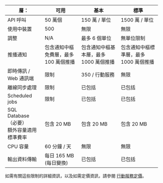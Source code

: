 
| 層： | 可用 | 基本 | 標準 |
|----|----|----|----|
| API 呼叫 | 50 萬個 | 150 萬 / 單位 | 1500 萬 / 單位 |
| 使用中裝置 | 500 | 無限 | 無限 |
| 調整 | N/A | 最多 6 個單位 | 無單位限制 |
| 推播通知 | 包含通知中樞免費層，最多 100 萬個推播 | 包含通知中樞基本層，最多 1000 萬個推播 | 包含通知中樞標準層，最多 1000 萬個推播 |
| 即時傳訊 /<br/>Web 通訊端 | 限制 | 350 / 行動服務 | 無限 |
| 離線同步處理 | 限制 | 已包括 | 已包括 |
| Scheduled jobs  | 限制 | 已包括 | 已包括 |
| SQL Database （必要） <br/>額外容量適用標準費率 | 包含 20 MB | 包含 20 MB | 包含 20 MB |
| CPU 容量 | 60 分鐘 / 天 | 無限 | 無限 |
| 輸出資料傳輸 | 每日 165 MB (每日變換) | 已包括 | 已包括 |

如需有關這些限制的詳細資訊，以及如需定價資訊，請參閱 [行動服務定價](https://azure.microsoft.com/pricing/details/mobile-services/)。 



